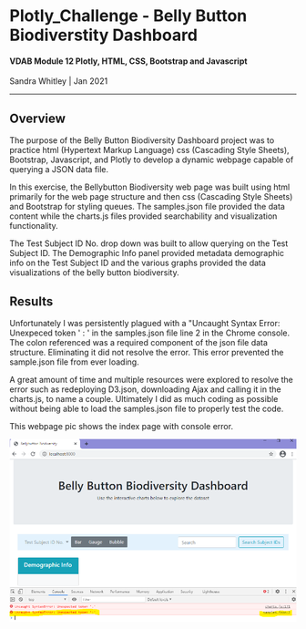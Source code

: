 # Plotly_Challenge - Belly Button Biodiverstity Dashboard
#### VDAB Module 12 Plotly, HTML, CSS, Bootstrap and Javascript
Sandra Whitley | Jan 2021
******************************************************

## Overview
The purpose of the Belly Button Biodiversity Dashboard project was to practice html (Hypertext Markup Language) css (Cascading Style Sheets), Bootstrap, Javascript, and Plotly to develop a dynamic webpage capable of querying a JSON data file. 

In this exercise, the Bellybutton Biodiversity web page was built using html primarily for the web page structure and then css (Cascading Style Sheets) and Bootstrap for styling queues. The samples.json file provided the data content while the charts.js files provided searchability and visualization functionality.

The Test Subject ID No. drop down was built to allow querying on the Test Subject ID. The Demographic Info panel provided metadata demographic info on the Test Subject ID and the various graphs provided the data visualizations of the belly button biodiversity.

## Results
Unfortunately I was persistently plagued with a "Uncaught Syntax Error: Unexpeced token ' : ' in the samples.json file line 2 in the Chrome console. The colon referenced was a required component of the json file data structure. Eliminating it did not resolve the error. This error prevented the sample.json file from ever loading.

A great amount of time and multiple resources were explored to resolve the error such as redeploying D3.json, downloading Ajax and calling it in the charts.js, to name a couple. Ultimately I did as much coding as possible without being able to load the samples.json file to properly test the code.

This webpage pic shows the index page with console error.


![snip](/static/images/snip.PNG)
